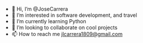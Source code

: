 - 👋 Hi, I’m @JoseCarrera
- 👀 I’m interested in software development, and travel
- 🌱 I’m currently learning Python
- 💞️ I’m looking to collaborate on cool projects
- 📫 How to reach me jlcarrera1809@gmail.com

<!---
JoseCarrera/JoseCarrera is a ✨ special ✨ repository because its `README.md` (this file) appears on your GitHub profile.
You can click the Preview link to take a look at your changes.
--->
